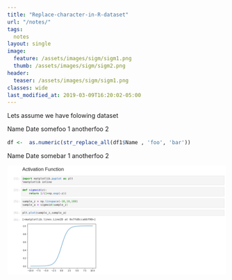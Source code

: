 ```yaml
---
title: "Replace-character-in-R-dataset"
url: "/notes/"
tags:
  notes
layout: single  
image:
  feature: /assets/images/sigm/sigm1.png
  thumb: /assets/images/sigm/sigm2.png
header:
  teaser: /assets/images/sigm/sigm1.png
classes: wide
last_modified_at: 2019-03-09T16:20:02-05:00
---
```


Lets assume we have folowing dataset

Name          Date
somefoo       1
anotherfoo    2


```r
df <-  as.numeric(str_replace_all(df1$Name , 'foo', 'bar'))
```

Name          Date
somebar       1
anotherfoo    2



[![small image](/assets/images/sigm/sigm1.png)](/assets/images/sigm/sigm1.png)
